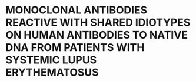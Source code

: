# MONOCLONAL ANTIBODIES REACTIVE WITH SHARED IDIOTYPES ON HUMAN ANTIBODIES TO NATIVE DNA FROM PATIENTS WITH SYSTEMIC LUPUS ERYTHEMATOSUS